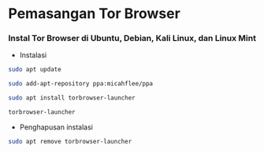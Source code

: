 # Pemasangan Tor Browser

### Instal Tor Browser di Ubuntu, Debian, Kali Linux, dan Linux Mint

- Instalasi
```bash
sudo apt update
```
```bash
sudo add-apt-repository ppa:micahflee/ppa
```
```bash
sudo apt install torbrowser-launcher
```
```bash
torbrowser-launcher
```

- Penghapusan instalasi
```bash
sudo apt remove torbrowser-launcher
```
